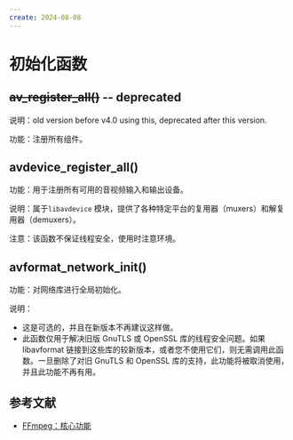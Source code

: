 ```yaml
---
create: 2024-08-08
---
```

# 初始化函数

## ~~av_register_all()~~ -- **deprecated**

说明：old version before v4.0 using this, deprecated after this version.

功能：注册所有组件。

## avdevice_register_all()

功能：用于注册所有可用的音视频输入和输出设备。

说明：属于`libavdevice` 模块，提供了各种特定平台的复用器（muxers）和解复用器（demuxers）。

注意：该函数不保证线程安全，使用时注意环境。

## avformat_network_init()

功能：对网络库进行全局初始化。

说明：

* 这是可选的，并且在新版本不再建议这样做。
* 此函数仅用于解决旧版 GnuTLS 或 OpenSSL 库的线程安全问题。如果 libavformat 链接到这些库的较新版本，或者您不使用它们，则无需调用此函数。一旦删除了对旧 GnuTLS 和 OpenSSL 库的支持，此功能将被取消使用，并且此功能不再有用。

## 参考文献

* [FFmpeg：核心功能](https://ffmpeg.org/doxygen/trunk/group__lavf__core.html)